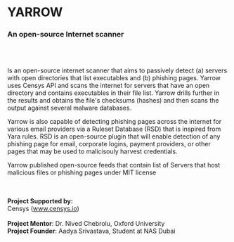 # **YARROW** 
### An open-source Internet scanner
<br><br>

Is an open-source internet scanner that aims to passively detect (a) servers with open directories that list executables and (b) phishing pages. Yarrow uses Censys API and scans the internet for servers that have an open directory and contains executables in their file list. Yarrow drills further in the results and obtains the file's checksums (hashes) and then scans the output against several malware databases. 


Yarrow is also capable of detecting phishing pages across the internet for various email providers via a Ruleset Database (RSD) that is inspired from Yara rules. RSD is an open-source plugin that will enable detection of any phishing page for email, corporate logins, payment providers, or other pages that may be used to malicisouly harvest credentials. 


Yarrow published open-source feeds that contain list of Servers that host malicious files or phishing pages under MIT license

<br><br>
**Project Supported by:**<br>
Censys (www.censys.io)
<br><br>
**Project Mentor**: Dr. Nived Chebrolu, Oxford University<br>
**Project Founder**: Aadya Srivastava, Student at NAS Dubai<br>
